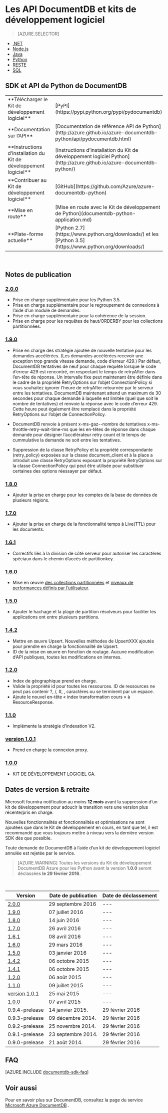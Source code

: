 <properties 
    pageTitle="Les Python DocumentDB API et SDK | Microsoft Azure" 
    description="Pour tout savoir sur les Python API et SDK, y compris les dates de commercialisation, les dates de retraite et les modifications apportées entre chaque version du SDK Python DocumentDB." 
    services="documentdb" 
    documentationCenter="python" 
    authors="rnagpal" 
    manager="jhubbard" 
    editor="cgronlun"/>

<tags 
    ms.service="documentdb" 
    ms.workload="data-services" 
    ms.tgt_pltfrm="na" 
    ms.devlang="python" 
    ms.topic="article" 
    ms.date="09/29/2016" 
    ms.author="rnagpal"/>

# <a name="documentdb-apis-and-sdks"></a>Les API DocumentDB et kits de développement logiciel

> [AZURE.SELECTOR]
- [.NET](documentdb-sdk-dotnet.md)
- [Node.js](documentdb-sdk-node.md)
- [Java](documentdb-sdk-java.md)
- [Python](documentdb-sdk-python.md)
- [RESTE](https://go.microsoft.com/fwlink/?LinkId=402413)
- [SQL](https://msdn.microsoft.com/library/azure/dn782250.aspx)

## <a name="documentdb-python-api-and-sdk"></a>SDK et API de Python de DocumentDB

<table>
<tr><td>**Télécharger le Kit de développement logiciel**</td><td>[PyPI](https://pypi.python.org/pypi/pydocumentdb)</td></tr>
<tr><td>**Documentation sur l’API**</td><td>[Documentation de référence API de Python](http://azure.github.io/azure-documentdb-python/api/pydocumentdb.html)</td></tr>
<tr><td>**Instructions d’installation du Kit de développement logiciel**</td><td>[Instructions d’installation du Kit de développement logiciel Python](http://azure.github.io/azure-documentdb-python/)</td></tr>
<tr><td>**Contribuer au Kit de développement logiciel**</td><td>[GitHub](https://github.com/Azure/azure-documentdb-python)</td></tr>
<tr><td>**Mise en route**</td><td>[Mise en route avec le Kit de développement de Python](documentdb-python-application.md)</td></tr>
<tr><td>**Plate-forme actuelle**</td><td>[Python 2.7](https://www.python.org/downloads/) et les [Python 3.5](https://www.python.org/downloads/)</td></tr>
</table></br>

## <a name="release-notes"></a>Notes de publication

### <a name="a-name200200httpspypipythonorgpypipydocumentdb200"></a><a name="2.0.0"/>[2.0.0](https://pypi.python.org/pypi/pydocumentdb/2.0.0)
- Prise en charge supplémentaire pour les Python 3.5.
- Prise en charge supplémentaire pour le regroupement de connexions à l’aide d’un module de demandes.
- Prise en charge supplémentaire pour la cohérence de la session.
- Prise en charge pour les requêtes de haut/ORDERBY pour les collections partitionnées.


### <a name="a-name190190httpspypipythonorgpypipydocumentdb190"></a><a name="1.9.0"/>[1.9.0](https://pypi.python.org/pypi/pydocumentdb/1.9.0)
- Prise en charge des stratégie ajoutée de nouvelle tentative pour les demandes accélérées. (Les demandes accélérées recevoir une exception trop grande vitesse demande, code d’erreur 429.) Par défaut, DocumentDB tentatives de neuf pour chaque requête lorsque le code d’erreur 429 est rencontré, en respectant le temps de retryAfter dans l’en-tête de réponse. Un intervalle fixe peut maintenant être définie dans le cadre de la propriété RetryOptions sur l’objet ConnectionPolicy si vous souhaitez ignorer l’heure de retryAfter retournée par le serveur entre les tentatives. DocumentDB maintenant attend un maximum de 30 secondes pour chaque demande à laquelle est limitée (quel que soit le nombre de tentatives) et renvoie la réponse avec le code d’erreur 429. Cette heure peut également être remplacé dans la propriété RetryOptions sur l’objet de ConnectionPolicy.

- DocumentDB renvoie à présent x-ms-gaz--nombre de tentatives x-ms-throttle-retry-wait-time-ms que les en-têtes de réponse dans chaque demande pour désigner l’accélérateur retry count et le temps de cummulative la demande ne soit entre les tentatives.

- Suppression de la classe RetryPolicy et la propriété correspondante (retry_policy) exposées sur la classe document_client et à la place a introduit une classe RetryOptions exposant la propriété RetryOptions sur la classe ConnectionPolicy qui peut être utilisée pour substituer certaines des options réessayer par défaut.

### <a name="a-name180180httpspypipythonorgpypipydocumentdb180"></a><a name="1.8.0"/>[1.8.0](https://pypi.python.org/pypi/pydocumentdb/1.8.0)
  - Ajouter la prise en charge pour les comptes de la base de données de plusieurs régions.

### <a name="a-name170170httpspypipythonorgpypipydocumentdb170"></a><a name="1.7.0"/>[1.7.0](https://pypi.python.org/pypi/pydocumentdb/1.7.0)
- Ajouter la prise en charge de la fonctionnalité temps à Live(TTL) pour les documents.

### <a name="a-name161161httpspypipythonorgpypipydocumentdb161"></a><a name="1.6.1"/>[1.6.1](https://pypi.python.org/pypi/pydocumentdb/1.6.1)
- Correctifs liés à la division de côté serveur pour autoriser les caractères spéciaux dans le chemin d’accès de partitionkey.

### <a name="a-name160160httpspypipythonorgpypipydocumentdb160"></a><a name="1.6.0"/>[1.6.0](https://pypi.python.org/pypi/pydocumentdb/1.6.0)
- Mise en œuvre [des collections partitionnées](documentdb-partition-data.md) et [niveaux de performances définis par l’utilisateur](documentdb-performance-levels.md). 

### <a name="a-name150150httpspypipythonorgpypipydocumentdb150"></a><a name="1.5.0"/>[1.5.0](https://pypi.python.org/pypi/pydocumentdb/1.5.0)
- Ajouter le hachage et la plage de partition résolveurs pour faciliter les applications ont entre plusieurs partitions.

### <a name="a-name142142httpspypipythonorgpypipydocumentdb142"></a><a name="1.4.2"/>[1.4.2](https://pypi.python.org/pypi/pydocumentdb/1.4.2)
- Mettre en œuvre Upsert. Nouvelles méthodes de UpsertXXX ajoutés pour prendre en charge la fonctionnalité de Upsert.
- ID de la mise en œuvre en fonction de routage. Aucune modification d’API publiques, toutes les modifications en internes.

### <a name="a-name120120httpspypipythonorgpypipydocumentdb120"></a><a name="1.2.0"/>[1.2.0](https://pypi.python.org/pypi/pydocumentdb/1.2.0)
- Index de géographique prend en charge.
- Valide la propriété id pour toutes les ressources. ID de ressources ne peut pas contenir ?, /, #, \, caractères ou se terminent par un espace.
- Ajoute le nouvel en-tête « index transformation cours » à ResourceResponse.

### <a name="a-name110110httpspypipythonorgpypipydocumentdb110"></a><a name="1.1.0"/>[1.1.0](https://pypi.python.org/pypi/pydocumentdb/1.1.0)
- Implémente la stratégie d’indexation V2.

### <a name="a-name101101httpspypipythonorgpypipydocumentdb101"></a><a name="1.0.1"/>[version 1.0.1](https://pypi.python.org/pypi/pydocumentdb/1.0.1)
- Prend en charge la connexion proxy.

### <a name="a-name100100httpspypipythonorgpypipydocumentdb100"></a><a name="1.0.0"/>[1.0.0](https://pypi.python.org/pypi/pydocumentdb/1.0.0)
- KIT DE DÉVELOPPEMENT LOGICIEL GA.

## <a name="release--retirement-dates"></a>Dates de version & retraite
Microsoft fournira notification au moins **12 mois** avant la suppression d’un kit de développement pour adoucir la transition vers une version plus récente/pris en charge.

Nouvelles fonctionnalités et fonctionnalités et optimisations ne sont ajoutées que dans le Kit de développement en cours, en tant que tel, il est recommandé que vous toujours mettre à niveau vers la dernière version SDK dès que possible. 

Toute demande de DocumentDB à l’aide d’un kit de développement logiciel annulée est rejetée par le service.

> [AZURE.WARNING]
Toutes les versions du Kit de développement DocumentDB Azure pour les Python avant la version **1.0.0** seront déclassées **le 29 février 2016**. 

<br/>

| Version | Date de publication | Date de déclassement 
| ---     | ---          | ---
| [2.0.0](#2.0.0) | 29 septembre 2016 |---
| [1.9.0](#1.9.0) | 07 juillet 2016 |---
| [1.8.0](#1.8.0) | 14 juin 2016 |---
| [1.7.0](#1.7.0) | 26 avril 2016 |---
| [1.6.1](#1.6.1) | 08 avril 2016 |---
| [1.6.0](#1.6.0) | 29 mars 2016 |---
| [1.5.0](#1.5.0) | 03 janvier 2016 |---
| [1.4.2](#1.4.2) | 06 octobre 2015 |---
| [1.4.1](#1.4.1) | 06 octobre 2015 |---
| [1.2.0](#1.2.0) | 06 août 2015 |---
| [1.1.0](#1.1.0) | 09 juillet 2015 |---
| [version 1.0.1](#1.0.1) | 25 mai 2015 |---
| [1.0.0](#1.0.0) | 07 avril 2015 |---
| 0.9.4-prelease | 14 janvier 2015. | 29 février 2016
| 0.9.3-prelease | 09 décembre 2014. | 29 février 2016
| 0.9.2-prelease | 25 novembre 2014. | 29 février 2016
| 0.9.1-prelease | 23 septembre 2014. | 29 février 2016
| 0.9.0-prelease | 21 août 2014. | 29 février 2016

## <a name="faq"></a>FAQ
[AZURE.INCLUDE [documentdb-sdk-faq](../../includes/documentdb-sdk-faq.md)]

## <a name="see-also"></a>Voir aussi

Pour en savoir plus sur DocumentDB, consultez la page du service [Microsoft Azure DocumentDB](https://azure.microsoft.com/services/documentdb/) . 
